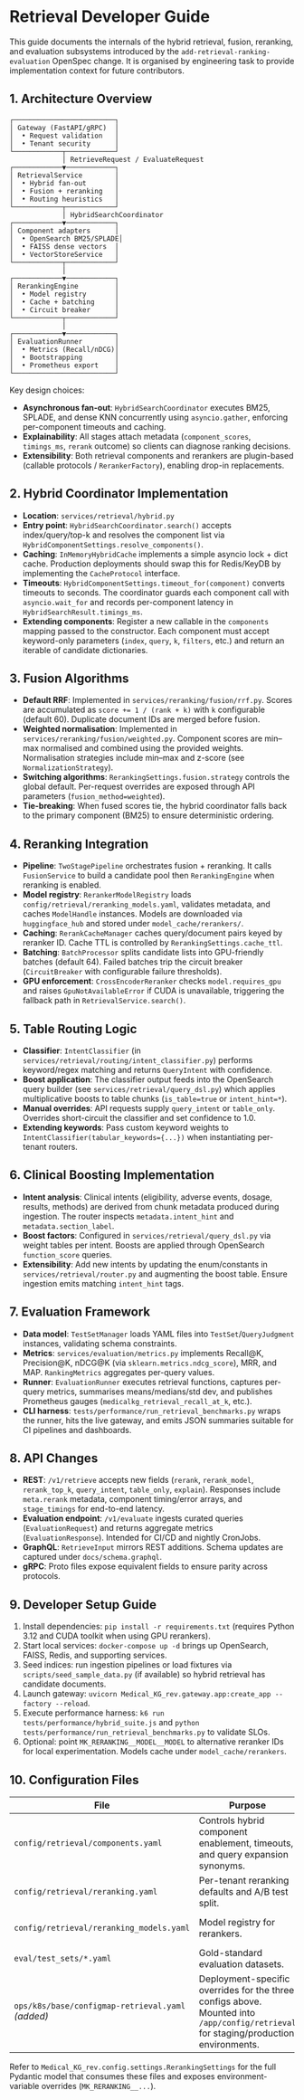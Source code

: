 # Retrieval Developer Guide

This guide documents the internals of the hybrid retrieval, fusion, reranking, and evaluation subsystems introduced by the `add-retrieval-ranking-evaluation` OpenSpec change. It is organised by engineering task to provide implementation context for future contributors.

## 1. Architecture Overview

```
┌─────────────────────────┐
│ Gateway (FastAPI/gRPC)  │
│  • Request validation   │
│  • Tenant security      │
└────────────┬────────────┘
             │ RetrieveRequest / EvaluateRequest
┌────────────▼────────────┐
│ RetrievalService        │
│  • Hybrid fan-out       │
│  • Fusion + reranking   │
│  • Routing heuristics   │
└────────────┬────────────┘
             │ HybridSearchCoordinator
┌────────────▼────────────┐
│ Component adapters      │
│  • OpenSearch BM25/SPLADE│
│  • FAISS dense vectors  │
│  • VectorStoreService   │
└────────────┬────────────┘
             │
┌────────────▼────────────┐
│ RerankingEngine         │
│  • Model registry       │
│  • Cache + batching     │
│  • Circuit breaker      │
└────────────┬────────────┘
             │
┌────────────▼────────────┐
│ EvaluationRunner        │
│  • Metrics (Recall/nDCG)│
│  • Bootstrapping        │
│  • Prometheus export    │
└─────────────────────────┘
```

Key design choices:

- **Asynchronous fan-out**: `HybridSearchCoordinator` executes BM25, SPLADE, and dense KNN concurrently using `asyncio.gather`, enforcing per-component timeouts and caching.
- **Explainability**: All stages attach metadata (`component_scores`, `timings_ms`, `rerank` outcome) so clients can diagnose ranking decisions.
- **Extensibility**: Both retrieval components and rerankers are plugin-based (callable protocols / `RerankerFactory`), enabling drop-in replacements.

## 2. Hybrid Coordinator Implementation

- **Location**: `services/retrieval/hybrid.py`
- **Entry point**: `HybridSearchCoordinator.search()` accepts index/query/top-k and resolves the component list via `HybridComponentSettings.resolve_components()`.
- **Caching**: `InMemoryHybridCache` implements a simple asyncio lock + dict cache. Production deployments should swap this for Redis/KeyDB by implementing the `CacheProtocol` interface.
- **Timeouts**: `HybridComponentSettings.timeout_for(component)` converts timeouts to seconds. The coordinator guards each component call with `asyncio.wait_for` and records per-component latency in `HybridSearchResult.timings_ms`.
- **Extending components**: Register a new callable in the `components` mapping passed to the constructor. Each component must accept keyword-only parameters (`index`, `query`, `k`, `filters`, etc.) and return an iterable of candidate dictionaries.

## 3. Fusion Algorithms

- **Default RRF**: Implemented in `services/reranking/fusion/rrf.py`. Scores are accumulated as `score += 1 / (rank + k)` with `k` configurable (default 60). Duplicate document IDs are merged before fusion.
- **Weighted normalisation**: Implemented in `services/reranking/fusion/weighted.py`. Component scores are min–max normalised and combined using the provided weights. Normalisation strategies include min–max and z-score (see `NormalizationStrategy`).
- **Switching algorithms**: `RerankingSettings.fusion.strategy` controls the global default. Per-request overrides are exposed through API parameters (`fusion_method=weighted`).
- **Tie-breaking**: When fused scores tie, the hybrid coordinator falls back to the primary component (BM25) to ensure deterministic ordering.

## 4. Reranking Integration

- **Pipeline**: `TwoStagePipeline` orchestrates fusion + reranking. It calls `FusionService` to build a candidate pool then `RerankingEngine` when reranking is enabled.
- **Model registry**: `RerankerModelRegistry` loads `config/retrieval/reranking_models.yaml`, validates metadata, and caches `ModelHandle` instances. Models are downloaded via `huggingface_hub` and stored under `model_cache/rerankers/`.
- **Caching**: `RerankCacheManager` caches query/document pairs keyed by reranker ID. Cache TTL is controlled by `RerankingSettings.cache_ttl`.
- **Batching**: `BatchProcessor` splits candidate lists into GPU-friendly batches (default 64). Failed batches trip the circuit breaker (`CircuitBreaker` with configurable failure thresholds).
- **GPU enforcement**: `CrossEncoderReranker` checks `model.requires_gpu` and raises `GpuNotAvailableError` if CUDA is unavailable, triggering the fallback path in `RetrievalService.search()`.

## 5. Table Routing Logic

- **Classifier**: `IntentClassifier` (in `services/retrieval/routing/intent_classifier.py`) performs keyword/regex matching and returns `QueryIntent` with confidence.
- **Boost application**: The classifier output feeds into the OpenSearch query builder (see `services/retrieval/query_dsl.py`) which applies multiplicative boosts to table chunks (`is_table=true` or `intent_hint=*`).
- **Manual overrides**: API requests supply `query_intent` or `table_only`. Overrides short-circuit the classifier and set confidence to 1.0.
- **Extending keywords**: Pass custom keyword weights to `IntentClassifier(tabular_keywords={...})` when instantiating per-tenant routers.

## 6. Clinical Boosting Implementation

- **Intent analysis**: Clinical intents (eligibility, adverse events, dosage, results, methods) are derived from chunk metadata produced during ingestion. The router inspects `metadata.intent_hint` and `metadata.section_label`.
- **Boost factors**: Configured in `services/retrieval/query_dsl.py` via weight tables per intent. Boosts are applied through OpenSearch `function_score` queries.
- **Extensibility**: Add new intents by updating the enum/constants in `services/retrieval/router.py` and augmenting the boost table. Ensure ingestion emits matching `intent_hint` tags.

## 7. Evaluation Framework

- **Data model**: `TestSetManager` loads YAML files into `TestSet`/`QueryJudgment` instances, validating schema constraints.
- **Metrics**: `services/evaluation/metrics.py` implements Recall@K, Precision@K, nDCG@K (via `sklearn.metrics.ndcg_score`), MRR, and MAP. `RankingMetrics` aggregates per-query values.
- **Runner**: `EvaluationRunner` executes retrieval functions, captures per-query metrics, summarises means/medians/std dev, and publishes Prometheus gauges (`medicalkg_retrieval_recall_at_k`, etc.).
- **CLI harness**: `tests/performance/run_retrieval_benchmarks.py` wraps the runner, hits the live gateway, and emits JSON summaries suitable for CI pipelines and dashboards.

## 8. API Changes

- **REST**: `/v1/retrieve` accepts new fields (`rerank`, `rerank_model`, `rerank_top_k`, `query_intent`, `table_only`, `explain`). Responses include `meta.rerank` metadata, component timing/error arrays, and `stage_timings` for end-to-end latency.
- **Evaluation endpoint**: `/v1/evaluate` ingests curated queries (`EvaluationRequest`) and returns aggregate metrics (`EvaluationResponse`). Intended for CI/CD and nightly CronJobs.
- **GraphQL**: `RetrieveInput` mirrors REST additions. Schema updates are captured under `docs/schema.graphql`.
- **gRPC**: Proto files expose equivalent fields to ensure parity across protocols.

## 9. Developer Setup Guide

1. Install dependencies: `pip install -r requirements.txt` (requires Python 3.12 and CUDA toolkit when using GPU rerankers).
2. Start local services: `docker-compose up -d` brings up OpenSearch, FAISS, Redis, and supporting services.
3. Seed indices: run ingestion pipelines or load fixtures via `scripts/seed_sample_data.py` (if available) so hybrid retrieval has candidate documents.
4. Launch gateway: `uvicorn Medical_KG_rev.gateway.app:create_app --factory --reload`.
5. Execute performance harness: `k6 run tests/performance/hybrid_suite.js` and `python tests/performance/run_retrieval_benchmarks.py` to validate SLOs.
6. Optional: point `MK_RERANKING__MODEL__MODEL` to alternative reranker IDs for local experimentation. Models cache under `model_cache/rerankers`.

## 10. Configuration Files

| File | Purpose | Key Fields |
| ---- | ------- | ---------- |
| `config/retrieval/components.yaml` | Controls hybrid component enablement, timeouts, and query expansion synonyms. | `defaults.enable_splade`, `defaults.enable_dense`, `components.<name>.timeout_ms`, `synonyms.<term>` |
| `config/retrieval/reranking.yaml` | Per-tenant reranking defaults and A/B test split. | `default_enabled`, `tenants.<tenant>=bool`, `experiment.rerank_ratio` |
| `config/retrieval/reranking_models.yaml` | Model registry for rerankers. | `models.<key>.model_id`, `requires_gpu`, `version`, `metadata.latency_profile` |
| `eval/test_sets/*.yaml` | Gold-standard evaluation datasets. | `version`, `queries[].query_type`, `queries[].relevant_docs[].grade` |
| `ops/k8s/base/configmap-retrieval.yaml` *(added)* | Deployment-specific overrides for the three configs above. Mounted into `/app/config/retrieval` for staging/production environments. | Mirrors the files above; overlays patch tenant toggles and rerank ratios. |

Refer to `Medical_KG_rev.config.settings.RerankingSettings` for the full Pydantic model that consumes these files and exposes environment-variable overrides (`MK_RERANKING__...`).
